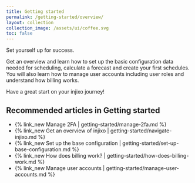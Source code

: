 ```yaml
---
title: Getting started
permalink: /getting-started/overview/
layout: collection
collection_image: /assets/ui/coffee.svg
toc: false
---
```


Set yourself up for success.

Get an overview and learn how to set up the basic configuration data needed for scheduling, calculate a forecast and create your first schedules. You will also learn how to manage user accounts including user roles and understand how billing works.

Have a great start on your injixo journey!

## Recommended articles in Getting started

- {% link_new Manage 2FA | getting-started/manage-2fa.md %}
- {% link_new Get an overview of injixo | getting-started/navigate-injixo.md %}
- {% link_new Set up the base configuration | getting-started/set-up-base-configuration.md %}
- {% link_new How does billing work? | getting-started/how-does-billing-work.md %}
- {% link_new Manage user accounts | getting-started/manage-user-accounts.md %}
